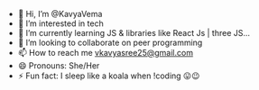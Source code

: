 - 👋 Hi, I’m @KavyaVema
- 👀 I’m interested in tech
- 🌱 I’m currently learning JS & libraries like React Js | three JS...
- 💞️ I’m looking to collaborate on peer programming
- 📫 How to reach me vkavyasree25@gmail.com
- 😄 Pronouns: She/Her
- ⚡ Fun fact: I sleep like a koala when !coding 😛😉

<!---
KavyaVema/KavyaVema is a ✨ special ✨ repository because its `README.md` (this file) appears on your GitHub profile.
You can click the Preview link to take a look at your changes.
--->
